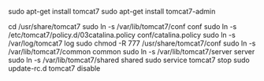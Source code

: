  sudo apt-get install tomcat7
 sudo apt-get install tomcat7-admin

cd /usr/share/tomcat7
sudo ln -s /var/lib/tomcat7/conf conf
sudo ln -s /etc/tomcat7/policy.d/03catalina.policy conf/catalina.policy
sudo ln -s /var/log/tomcat7 log
sudo chmod -R 777 /usr/share/tomcat7/conf
sudo ln -s /var/lib/tomcat7/common common
sudo ln -s /var/lib/tomcat7/server server
sudo ln -s /var/lib/tomcat7/shared shared
sudo service tomcat7 stop
sudo update-rc.d tomcat7 disable
